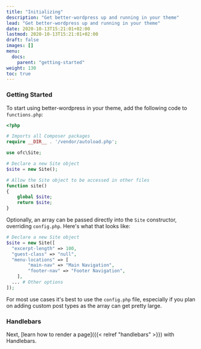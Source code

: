 ```yaml
---
title: "Initializing"
description: "Get better-wordpress up and running in your theme"
lead: "Get better-wordpress up and running in your theme"
date: 2020-10-13T15:21:01+02:00
lastmod: 2020-10-13T15:21:01+02:00
draft: false
images: []
menu:
  docs:
    parent: "getting-started"
weight: 130
toc: true
---
```


### Getting Started

To start using better-wordpress in your theme, add the following code to `functions.php`:

```php
<?php

# Imports all Composer packages
require __DIR__ . '/vendor/autoload.php';

use ofc\Site;

# Declare a new Site object
$site = new Site();

# Allow the Site object to be accessed in other files
function site()
{
    global $site;
    return $site;
}
```

Optionally, an array can be passed directly into the `Site` constructor, overriding `config.php`. Here's what that looks like:

```php
# Declare a new Site object
$site = new Site([
  "excerpt-length" => 100,
  "guest-class" => "null",
  "menu-locations" => [
        "main-nav" => "Main Navigation",
        "footer-nav" => "Footer Navigation",
    ],
  ... # Other options
]);
```

For most use cases it's best to use the `config.php` file, especially if you plan on adding custom post types as the array can get pretty large.

### Handlebars

Next, [learn how to render a page]({{< relref "handlebars" >}}) with Handlebars.